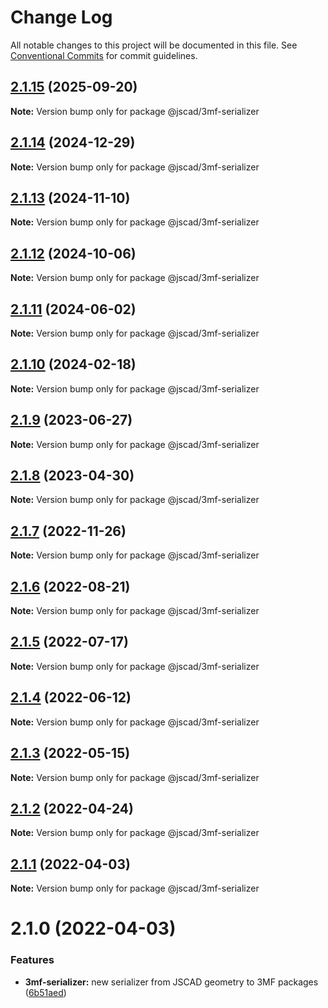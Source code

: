 # Change Log

All notable changes to this project will be documented in this file.
See [Conventional Commits](https://conventionalcommits.org) for commit guidelines.

## [2.1.15](https://github.com/jscad/OpenJSCAD.org/compare/@jscad/3mf-serializer@2.1.14...@jscad/3mf-serializer@2.1.15) (2025-09-20)

**Note:** Version bump only for package @jscad/3mf-serializer





## [2.1.14](https://github.com/jscad/OpenJSCAD.org/compare/@jscad/3mf-serializer@2.1.13...@jscad/3mf-serializer@2.1.14) (2024-12-29)

**Note:** Version bump only for package @jscad/3mf-serializer





## [2.1.13](https://github.com/jscad/OpenJSCAD.org/compare/@jscad/3mf-serializer@2.1.12...@jscad/3mf-serializer@2.1.13) (2024-11-10)

**Note:** Version bump only for package @jscad/3mf-serializer





## [2.1.12](https://github.com/jscad/OpenJSCAD.org/compare/@jscad/3mf-serializer@2.1.11...@jscad/3mf-serializer@2.1.12) (2024-10-06)

**Note:** Version bump only for package @jscad/3mf-serializer





## [2.1.11](https://github.com/jscad/OpenJSCAD.org/compare/@jscad/3mf-serializer@2.1.10...@jscad/3mf-serializer@2.1.11) (2024-06-02)

**Note:** Version bump only for package @jscad/3mf-serializer





## [2.1.10](https://github.com/jscad/OpenJSCAD.org/compare/@jscad/3mf-serializer@2.1.9...@jscad/3mf-serializer@2.1.10) (2024-02-18)

**Note:** Version bump only for package @jscad/3mf-serializer





## [2.1.9](https://github.com/jscad/OpenJSCAD.org/compare/@jscad/3mf-serializer@2.1.8...@jscad/3mf-serializer@2.1.9) (2023-06-27)

**Note:** Version bump only for package @jscad/3mf-serializer





## [2.1.8](https://github.com/jscad/OpenJSCAD.org/compare/@jscad/3mf-serializer@2.1.7...@jscad/3mf-serializer@2.1.8) (2023-04-30)

**Note:** Version bump only for package @jscad/3mf-serializer





## [2.1.7](https://github.com/jscad/OpenJSCAD.org/compare/@jscad/3mf-serializer@2.1.6...@jscad/3mf-serializer@2.1.7) (2022-11-26)

**Note:** Version bump only for package @jscad/3mf-serializer





## [2.1.6](https://github.com/jscad/OpenJSCAD.org/compare/@jscad/3mf-serializer@2.1.5...@jscad/3mf-serializer@2.1.6) (2022-08-21)

**Note:** Version bump only for package @jscad/3mf-serializer





## [2.1.5](https://github.com/jscad/OpenJSCAD.org/compare/@jscad/3mf-serializer@2.1.4...@jscad/3mf-serializer@2.1.5) (2022-07-17)

**Note:** Version bump only for package @jscad/3mf-serializer





## [2.1.4](https://github.com/jscad/OpenJSCAD.org/compare/@jscad/3mf-serializer@2.1.3...@jscad/3mf-serializer@2.1.4) (2022-06-12)

**Note:** Version bump only for package @jscad/3mf-serializer





## [2.1.3](https://github.com/jscad/OpenJSCAD.org/compare/@jscad/3mf-serializer@2.1.2...@jscad/3mf-serializer@2.1.3) (2022-05-15)

**Note:** Version bump only for package @jscad/3mf-serializer





## [2.1.2](https://github.com/jscad/OpenJSCAD.org/compare/@jscad/3mf-serializer@2.1.1...@jscad/3mf-serializer@2.1.2) (2022-04-24)

**Note:** Version bump only for package @jscad/3mf-serializer





## [2.1.1](https://github.com/jscad/OpenJSCAD.org/compare/@jscad/3mf-serializer@2.1.0...@jscad/3mf-serializer@2.1.1) (2022-04-03)

**Note:** Version bump only for package @jscad/3mf-serializer





# 2.1.0 (2022-04-03)


### Features

* **3mf-serializer:** new serializer from JSCAD geometry to 3MF packages ([6b51aed](https://github.com/jscad/OpenJSCAD.org/commit/6b51aed63ee40674822a04ced773564552689763))
